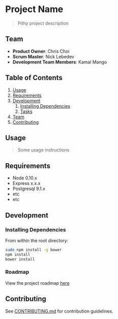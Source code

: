 # Project Name

> Pithy project description

## Team

  - __Product Owner__: Chris Choi
  - __Scrum Master__: Nick Lebedev
  - __Development Team Members__: Kamal Mango

## Table of Contents

1. [Usage](#Usage)
1. [Requirements](#requirements)
1. [Development](#development)
    1. [Installing Dependencies](#installing-dependencies)
    1. [Tasks](#tasks)
1. [Team](#team)
1. [Contributing](#contributing)

## Usage

> Some usage instructions

## Requirements

- Node 0.10.x
- Express x.x.x
- Postgresql 9.1.x
- etc
- etc

## Development

### Installing Dependencies

From within the root directory:

```sh
sudo npm install -g bower
npm install
bower install
```

### Roadmap

View the project roadmap [here](https://github.com/MomentoApp/momento/issues)


## Contributing

See [CONTRIBUTING.md](CONTRIBUTING.md) for contribution guidelines.

